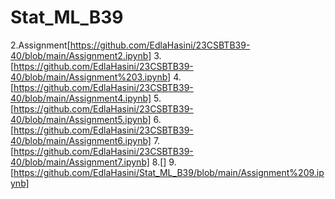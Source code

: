 # Stat_ML_B39
2.Assignment[https://github.com/EdlaHasini/23CSBTB39-40/blob/main/Assignment2.ipynb]
3.[https://github.com/EdlaHasini/23CSBTB39-40/blob/main/Assignment%203.ipynb]
4.[https://github.com/EdlaHasini/23CSBTB39-40/blob/main/Assignment4.ipynb]
5.[https://github.com/EdlaHasini/23CSBTB39-40/blob/main/Assignment5.ipynb]
6.[https://github.com/EdlaHasini/23CSBTB39-40/blob/main/Assignment6.ipynb]
7.[https://github.com/EdlaHasini/23CSBTB39-40/blob/main/Assignment7.ipynb]
8.[]
9.[https://github.com/EdlaHasini/Stat_ML_B39/blob/main/Assignment%209.ipynb]
